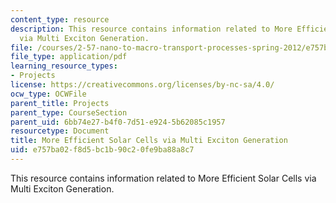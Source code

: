 ```yaml
---
content_type: resource
description: This resource contains information related to More Efficient Solar Cells
  via Multi Exciton Generation.
file: /courses/2-57-nano-to-macro-transport-processes-spring-2012/e757ba02f8d5bc1b90c20fe9ba88a8c7_MIT2_57S12_Mul_Ex_Gn_Pr.pdf
file_type: application/pdf
learning_resource_types:
- Projects
license: https://creativecommons.org/licenses/by-nc-sa/4.0/
ocw_type: OCWFile
parent_title: Projects
parent_type: CourseSection
parent_uid: 6bb74e27-b4f0-7d51-e924-5b62085c1957
resourcetype: Document
title: More Efficient Solar Cells via Multi Exciton Generation
uid: e757ba02-f8d5-bc1b-90c2-0fe9ba88a8c7
---
```

This resource contains information related to More Efficient Solar Cells via Multi Exciton Generation.